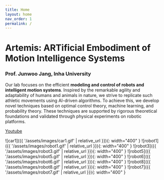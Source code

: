 ```yaml
---
title: Home
layout: home
nav_order: 1
permalink: /
---
```


# Artemis: ARTificial Embodiment of Motion Intelligence Systems

### Prof. Junwoo Jang, Inha University

Our lab focuses on the efficient **modeling and control of robots and intelligent motion systems**. Inspired by the remarkable agility and adaptability of humans and animals in nature, we strive to replicate such athletic movements using AI-driven algorithms. To achieve this, we develop novel techniques based on optimal control theory, machine learning, and probability theory. These techniques are supported by rigorous theoretical foundations and validated through physical experiments on robotic platforms.

[Youtube](https://www.youtube.com/channel/UCF_fnL_JG-Y0Xm9hdpdjSkQ)

![car1]({{ '/assets/images/car1.gif' | relative_url }}){: width="400" }
![robot1]({{ '/assets/images/robot1.gif' | relative_url }}){: width="400" }
![robot3]({{ '/assets/images/robot3.gif' | relative_url }}){: width="400" }
![robot5]({{ '/assets/images/robot5.gif' | relative_url }}){: width="400" }
![robot6]({{ '/assets/images/robot6.gif' | relative_url }}){: width="400" }
![robot8]({{ '/assets/images/robot8.gif' | relative_url }}){: width="400" }
![robot7]({{ '/assets/images/robot7.gif' | relative_url }}){: width="400" }
